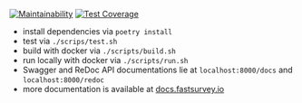 [![Maintainability](https://api.codeclimate.com/v1/badges/0886890b76260c1eb047/maintainability)](https://codeclimate.com/github/fastsurvey/backend/maintainability)
[![Test Coverage](https://api.codeclimate.com/v1/badges/0886890b76260c1eb047/test_coverage)](https://codeclimate.com/github/fastsurvey/backend/test_coverage)

- install dependencies via `poetry install`
- test via `./scrips/test.sh`
- build with docker via `./scripts/build.sh`
- run locally with docker via `./scripts/run.sh`
- Swagger and ReDoc API documentations lie at `localhost:8000/docs` and `localhost:8000/redoc`
- more documentation is available at [docs.fastsurvey.io](https://docs.fastsurvey.io/)
